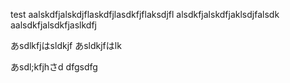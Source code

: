 test
aalskdfjalskdjflaskdfjlasdkfjflaksdjfl
alsdkfjalskdfjaklsdjfalsdk
aalsdkfjalsdkfjaslkdfj

あsdlkfjはsldkjf
あsldkjfはlk

あsdl;kfjhさd
dfgsdfg
